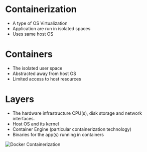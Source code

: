 # Containerization

+ A type of OS Virtualization
+ Application are run in isolated spaces
+ Uses same host OS

# Containers

- The isolated user space 
- Abstracted away from host OS
- Limited access to host resources

# Layers

+ The hardware infrastructure CPU(s), disk storage and network interfaces.
+ Host OS and its kernel
+ Container Engine (particular containerization technology)
+ Binaries for the app(s) running in containers

![Docker Containerization](https://www.docker.com/sites/default/files/d8/2018-11/docker-containerized-appliction-blue-border_2.png "Layers")

